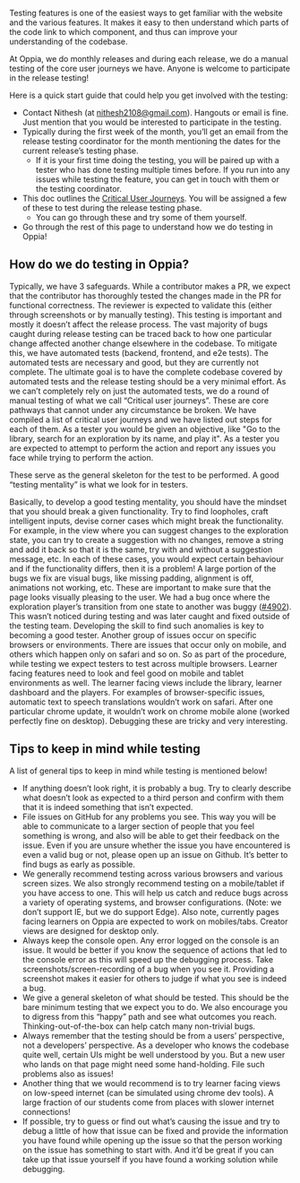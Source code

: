 Testing features is one of the easiest ways to get familiar with the website and the various features. It makes it easy to then understand which parts of the code link to which component, and thus can improve your understanding of the codebase.

At Oppia, we do monthly releases and during each release, we do a manual testing of the core user journeys we have. Anyone is welcome to participate in the release testing!

Here is a quick start guide that could help you get involved with the testing:
- Contact Nithesh (at nithesh2108@gmail.com). Hangouts or email is fine. Just mention that you would be interested to participate in the testing.
- Typically during the first week of the month, you’ll get an email from the release testing coordinator for the month mentioning the dates for the current release’s testing phase.
    - If it is your first time doing the testing, you will be paired up with a tester who has done testing multiple times before. If you run into any issues while testing the feature, you can get in touch with them or the testing coordinator. 
- This doc outlines the [Critical User Journeys](https://docs.google.com/document/d/1s3MG2MVh_7m7B0wIlZb7sAcoyUdY0zq7a1JEFtwYBjI/edit#heading=h.gs2e2lh85so7). You will be assigned a few of these to test during the release testing phase.
    - You can go through these and try some of them yourself.
- Go through the rest of this page to understand how we do testing in Oppia!

## How do we do testing in Oppia?

Typically, we have 3 safeguards. While a contributor makes a PR, we expect that the contributor has thoroughly tested the changes made in the PR for functional correctness. The reviewer is expected to validate this (either through screenshots or by manually testing). This testing is important and mostly it doesn’t affect the release process.
The vast majority of bugs caught during release testing can be traced back to how one particular change affected another change elsewhere in the codebase. To mitigate this, we have automated tests (backend, frontend, and e2e tests). The automated tests are necessary and good, but they are currently not complete. The ultimate goal is to have the complete codebase covered by automated tests and the release testing should be a very minimal effort. As we can’t completely rely on just the automated tests, we do a round of manual testing of what we call “Critical user journeys”. These are core pathways that cannot under any circumstance be broken. 
We have compiled a list of critical user journeys and we have listed out steps for each of them. As a tester you would be given an objective, like "Go to the library, search for an exploration by its name, and play it". As a tester you are expected to attempt to perform the action and report any issues you face while trying to perform the action.

These serve as the general skeleton for the test to be performed. A good “testing mentality” is what we look for in testers.

Basically, to develop a good testing mentality, you should have the mindset that you should break a given functionality. Try to find loopholes, craft intelligent inputs, devise corner cases which might break the functionality. For example, in the view where you can suggest changes to the exploration state, you can try to create a suggestion with no changes, remove a string and add it back so that it is the same, try with and without a suggestion message, etc. In each of these cases, you would expect certain behaviour and if the functionality differs, then it is a problem!
A large portion of the bugs we fix are visual bugs, like missing padding, alignment is off, animations not working, etc. These are important to make sure that the page looks visually pleasing to the user. We had a bug once where the exploration player’s transition from one state to another was buggy ([#4902](https://github.com/oppia/oppia/issues/4902)). This wasn’t noticed during testing and was later caught and fixed outside of the testing team. Developing the skill to find such anomalies is key to becoming a good tester.
Another group of issues occur on specific browsers or environments. There are issues that occur only on mobile, and others which happen only on safari and so on. So as part of the procedure, while testing we expect testers to test across multiple browsers. Learner facing features need to look and feel good on mobile and tablet environments as well. The learner facing views include the library, learner dashboard and the players. For examples of browser-specific issues, automatic text to speech translations wouldn’t work on safari. After one particular chrome update, it wouldn’t work on chrome mobile alone (worked perfectly fine on desktop). Debugging these are tricky and very interesting.

## Tips to keep in mind while testing
A list of general tips to keep in mind while testing is mentioned below!
- If anything doesn’t look right, it is probably a bug. Try to clearly describe what doesn’t look as expected to a third person and confirm with them that it is indeed something that isn’t expected.
- File issues on GitHub for any problems you see. This way you will be able to communicate to a larger section of people that you feel something is wrong, and also will be able to get their feedback on the issue. Even if you are unsure whether the issue you have encountered is even a valid bug or not, please open up an issue on Github. It’s better to find bugs as early as possible.
- We generally recommend testing across various browsers and various screen sizes. We also strongly recommend testing on a mobile/tablet if you have access to one. This will help us catch and reduce bugs across a variety of operating systems, and browser configurations. (Note: we don’t support IE, but we do support Edge). Also note, currently pages facing learners on Oppia are expected to work on mobiles/tabs. Creator views are designed for desktop only.
- Always keep the console open. Any error logged on the console is an issue. It would be better if you know the sequence of actions that led to the console error as this will speed up the debugging process.
Take screenshots/screen-recording of a bug when you see it. Providing a screenshot makes it easier for others to judge if what you see is indeed a bug.
- We give a general skeleton of what should be tested. This should be the bare minimum testing that we expect you to do. We also encourage you to digress from this “happy” path and see what outcomes you reach. Thinking-out-of-the-box can help catch many non-trivial bugs.
- Always remember that the testing should be from a users’ perspective, not a developers’ perspective. As a developer who knows the codebase quite well, certain UIs might be well understood by you. But a new user who lands on that page might need some hand-holding. File such problems also as issues!
- Another thing that we would recommend is to try learner facing views on low-speed internet (can be simulated using chrome dev tools). A large fraction of our students come from places with slower internet connections!
- If possible, try to guess or find out what’s causing the issue and try to debug a little of how that issue can be fixed and provide the information you have found while opening up the issue so that the person working on the issue has something to start with. And it’d be great if you can take up that issue yourself if you have found a working solution while debugging.
